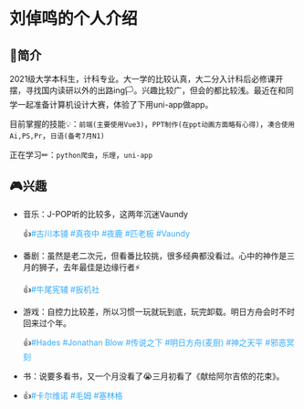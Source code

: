 # 刘倬鸣的个人介绍

## 📃简介
2021级大学本科生，计科专业。大一学的比较认真，大二分入计科后必修课开摆，寻找国内读研以外的出路ing🏳。兴趣比较广，但会的都比较浅。最近在和同学一起准备计算机设计大赛，体验了下用uni-app做app。

目前掌握的技能💡：`前端(主要使用Vue3)`，`PPT制作(在ppt动画方面略有心得)`，`凑合使用Ai,PS,Pr`，`日语(备考7月N1)`

正在学习✏：`python爬虫`，`乐理`，`uni-app`

## 🎮兴趣

* 音乐：J-POP听的比较多，这两年沉迷Vaundy

  👍<font color='33aaff'>#古川本铺  #真夜中  #夜鹿  #匹老板  #Vaundy</font>

* 番剧：虽然是老二次元，但看番比较挑，很多经典都没看过。心中的神作是三月的狮子，去年最佳是边缘行者⚡

  👍<font color='33aaff'>#牛尾宪辅 #扳机社 </font>

* 游戏：自控力比较差，所以习惯一玩就玩到底，玩完卸载。明日方舟会时不时回来过个年。

  👍<font color='33aaff'>#Hades  #Jonathan Blow  #传说之下 #明日方舟(麦厨) #神之天平 #邪恶冥刻 </font>

* 书：说要多看书，又一个月没看了😭三月初看了《献给阿尔吉侬的花束》。

* 👍<font color='33aaff'>#卡尔维诺 #毛姆 #塞林格 </font>
